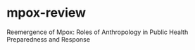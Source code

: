 # mpox-review
Reemergence of Mpox: Roles of Anthropology in Public Health Preparedness  and Response 
